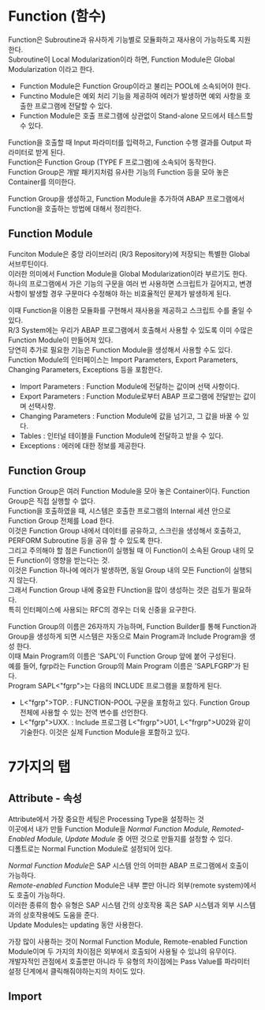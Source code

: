 # Function (함수)
Function은 Subroutine과 유사하게 기능별로 모듈화하고 재사용이 가능하도록 지원한다. <br>
Subroutine이 Local Modularization이라 하면, Function Module은 Global Modularization 이라고 한다.

- Function Module은 Function Group이라고 불리는 POOL에 소속되어야 한다.
- Functino Module은 예외 처리 기능을 제공하여 에러가 발생하면 예외 사항을 호출한 프로그램에 전달할 수 있다.
- Function Module은 호출 프로그램에 상관없이 Stand-alone 모드에서 테스트할 수 있다.

Function을 호출할 때 Input 파라미터를 입력하고, Function 수행 결과를 Output 파라미터로 받게 된다. <br>
Function은 Function Group (TYPE F 프로그램)에 소속되어 동작한다.<br>
Function Group은 개발 패키지처럼 유사한 기능의 Function 등을 모아 놓은 Container를 의미한다.

Function Group을 생성하고, Function Module을 추가하여 ABAP 프로그램에서 Function을 호출하는 방법에 대해서 정리한다.

## Function Module
Funciton Module은 중앙 라이브러리 (R/3 Repository)에 저장되는 특별한 Global 서브루틴이다. <br>
이러한 의미에서 Function Module을 Global Modularization이라 부르기도 한다. <br>
하나의 프로그램에서 가은 기능의 구문을 여러 번 사용하면 스크립트가 길어지고, 변경 사항이 발생할 경우 구문마다 수정해야 하는 비효율적인 문제가 발생하게 된다.

이때 Function을 이용한 모듈화를 구현해서 재사용을 제공하고 스크립트 수를 줄일 수 있다. <br>
R/3 System에는 우리가 ABAP 프로그램에서 호출해서 사용할 수 있도록 이미 수많은 Function Module이 만들어져 있다. <br>
당연히 추가로 필요한 기능은 Function Module을 생성해서 사용할 수도 있다.<br>
Function Module의 인터페이스는 Import Parameters, Export Parameters, Changing Parameters, Exceptions 등을 포함한다.

-   Import Parameters : Function Module에 전달하는 값이며 선택 사항이다.
-   Export Parameters : Function Module로부터 ABAP 프로그램에 전달받는 값이며 선택사항.
-   Changing Parameters : Function Module에 값을 넘기고, 그 값을 바꿀 수 있다.
-   Tables : 인터널 테이블을 Function Module에 전달하고 받을 수 있다.
-   Exceptions : 에러에 대한 정보를 제공한다.

## Function Group
Function Group은 여러 Function Module을 모아 놓은 Container이다. Function Group은 직접 실행할 수 없다. <br>
Function을 호출하였을 때, 시스템은 호출한 프로그램의 Internal 세션 안으로 Function Group 전체를 Load 한다. <br>
이것은 Function Group 내에서 데이터를 공유하고, 스크린을 생성해서 호출하고, PERFORM Subroutine 등을 공유 할 수 있도록 한다. <br>
그리고 주의해야 할 점은 Function이 실행될 때 이 Function이 소속된 Group 내의 모든 Function이 영향을 받는다는 것. <br>
이것은 Function 하나에 에러가 발생하면, 동일 Group 내의 모든 Function이 실행되지 않는다. <br>
그래서 Function Group 내에 중요한 FUnction을 많이 생성하는 것은 검토가 필요하다. <br>
특히 인터페이스에 사용되는 RFC의 경우는 더욱 신중을 요구한다.

Function Group의 이름은 26자까지 가능하며, Function Builder를 통해 Function과 Group을 생성하게 되면 시스템은 자동으로 Main Program과 Include Program을 생성 한다. <br>
이때 Main Program의 이름은 'SAPL'이 Function Group 앞에 붙어 구성된다. <br>
예를 들어, fgrp라는 Function Group의 Main Program 이름은 'SAPLFGRP'가 된다. <br>
Program SAPL<"fgrp">는 다음의 INCLUDE 프로그램을 포함하게 된다.

- L<"fgrp">TOP. : FUNCTION-POOL 구문을 포함하고 있다. Function Group 전체에 사용할 수 있는 전역 변수를 선언한다.
- L<"fgrp">UXX. : Include 프로그램 L<"frgrp">U01, L<"frgrp">U02와 같이 기술한다. 이것은 실제 Function Module을 포함하고 있다.

# 7가지의 탭
## Attribute - 속성
Attribute에서 가장 중요한 세팅은 Processing Type을 설정하는 것 <br>
이곳에서 내가 만들 Function Module을 *Normal Function Module, Remoted-Enabled Module, Update Module* 중 어떤 것으로 만들지를 설정할 수 있다. <br>
디폴트로는 Normal Function Module로 설정되어 있다.

 *Normal Function Module*은 SAP 시스템 안의 어떠한 ABAP 프로그램에서 호출이 가능하다. <br>
 *Remote-enabled Function* Module은 내부 뿐만 아니라 외부(remote system)에서도 호출이 가능하다. <br>
 이러한 종류의 함수 유형은 SAP 시스템 간의 상호작용 혹은 SAP 시스템과 외부 시스템과의 상호작용에도 도움을 준다.<br>
 Update Modules는 updating 동안 사용한다.

 가장 많이 사용하는 것이 Normal Function Module, Remote-enabled Function Module이며 두 가지의 차이점은 외부에서 호출되어 사용될 수 있냐의 유무이다. <br>
 개발자적인 관점에서 호출뿐만 아니라 두 유형의 차이점에는 Pass Value를 파라미터 설정 단계에서 클릭해줘야하는지의 차이도 있다.

 ## Import